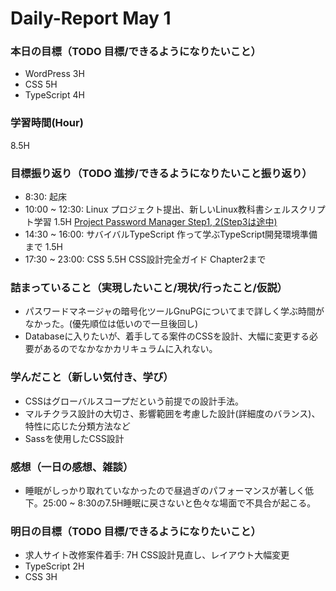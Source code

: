 # Daily-Report May 1

### 本日の目標（TODO 目標/できるようになりたいこと）
- WordPress  3H
- CSS 5H
- TypeScript 4H

### 学習時間(Hour)
8.5H

### 目標振り返り（TODO 進捗/できるようになりたいこと振り返り）
- 8:30: 起床
- 10:00 ~ 12:30: Linux プロジェクト提出、新しいLinux教科書シェルスクリプト学習 1.5H
[Project Password Manager Step1, 2(Step3は途中)](https://github.com/takeshi-arihori/apprentice-practice/tree/main/quests/quests_week3-4/password_manager)
- 14:30 ~ 16:00: サバイバルTypeScript 作って学ぶTypeScript開発環境準備まで 1.5H
- 17:30 ~ 23:00: CSS 5.5H CSS設計完全ガイド Chapter2まで

### 詰まっていること（実現したいこと/現状/行ったこと/仮説）
- パスワードマネージャの暗号化ツールGnuPGについてまで詳しく学ぶ時間がなかった。(優先順位は低いので一旦後回し)
- Databaseに入りたいが、着手してる案件のCSSを設計、大幅に変更する必要があるのでなかなかカリキュラムに入れない。

### 学んだこと（新しい気付き、学び）
- CSSはグローバルスコープだという前提での設計手法。
- マルチクラス設計の大切さ、影響範囲を考慮した設計(詳細度のバランス)、特性に応じた分類方法など
- Sassを使用したCSS設計

### 感想（一日の感想、雑談）
- 睡眠がしっかり取れていなかったので昼過ぎのパフォーマンスが著しく低下。25:00 ~ 8:30の7.5H睡眠に戻さないと色々な場面で不具合が起こる。

### 明日の目標（TODO 目標/できるようになりたいこと）
- 求人サイト改修案件着手: 7H CSS設計見直し、レイアウト大幅変更
- TypeScript 2H
- CSS 3H

